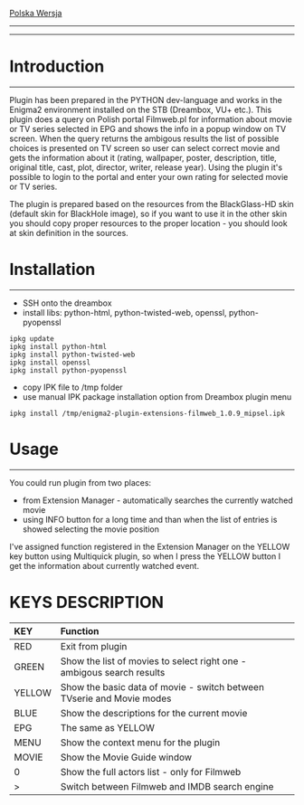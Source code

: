 [Polska Wersja](Witam.md)



---




---

# Introduction #

---

Plugin has been prepared in the PYTHON dev-language and works in the Enigma2 environment installed on the STB (Dreambox, VU+ etc.). This plugin does a query on Polish portal Filmweb.pl for information about movie or TV series selected in EPG and shows the info in a popup window on TV screen. When the query returns the ambigous results the list of possible choices is presented on TV screen so user can select correct movie and gets the information about it (rating, wallpaper, poster, description, title, original title, cast, plot, director, writer, release year). Using the plugin it's possible to login to the portal and enter your own rating for selected movie or TV series.

The plugin is prepared based on the resources from the BlackGlass-HD skin (default skin for BlackHole image), so if you want to use it in the other skin you should copy proper resources to the proper location - you should look at skin definition in the sources.



# Installation #

---

  * SSH onto the dreambox
  * install libs: python-html, python-twisted-web, openssl, python-pyopenssl
```
ipkg update
ipkg install python-html
ipkg install python-twisted-web
ipkg install openssl
ipkg install python-pyopenssl
```
  * copy IPK file to /tmp folder
  * use manual IPK package installation option from Dreambox plugin menu

```
ipkg install /tmp/enigma2-plugin-extensions-filmweb_1.0.9_mipsel.ipk
```



# Usage #

---

You could run plugin from two places:
  * from Extension Manager - automatically searches the currently watched movie
  * using INFO button for a long time and than when the list of entries is showed selecting the movie position

I've assigned function registered in the Extension Manager on the YELLOW key button using Multiquick plugin, so when I press the YELLOW button I get the information about currently watched event.

# KEYS DESCRIPTION #
| KEY | Function |
|:----|:---------|
| RED | Exit from plugin |
| GREEN | Show the list of movies to select right one - ambigous search results |
| YELLOW | Show the basic data of movie - switch between TVserie and Movie modes |
| BLUE | Show the descriptions for the current movie |
| EPG | The same as YELLOW |
| MENU | Show the context menu for the plugin |
| MOVIE | Show the Movie Guide window |
| 0   | Show the full actors list - only for Filmweb |
| >   | Switch between Filmweb and IMDB search engine |